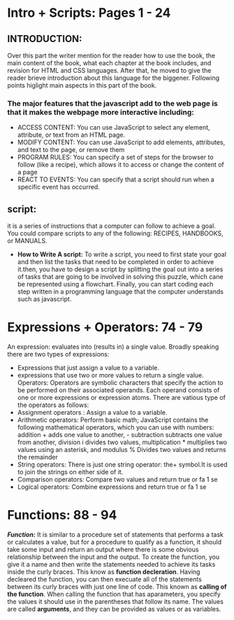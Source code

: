 # **Intro + Scripts: Pages 1 - 24** 
## INTRODUCTION: 
Over this part the writer mention for the reader how to use the book, the main content of the book, what each chapter at the book includes, and revision for HTML and CSS languages. After that, he moved to give the reader brieve introduction about this language for the biggener. Following points higlight main aspects in this part of the book. 
### The major features that the javascript add to the web page is that it makes the webpage more interactive including:  
- ACCESS CONTENT: You can use JavaScript to select any element, attribute, or text from an HTML page.
- MODIFY CONTENT: You can use JavaScript to add elements, attributes, and text to the page, or remove them
- PROGRAM RULES: You can specify a set of steps for the browser to follow (like a recipe), which allows it to access or change the content of a page
- REACT TO EVENTS: You can specify that a script should run when a specific event has occurred.
## **script:**
 it is a series of instructions that a computer can follow to achieve a goal. You could compare scripts to any of the following: RECIPES, HANDBOOKS, or MANUALS. 
- **How to Write A script:** To write a script, you need to first state your goal and then list the tasks that need to be completed in order to achieve it.then, you have to design a script by splitting the goal out into a series of tasks that are going to be involved in solving this puzzle, which cane be represented using a flowchart. Finally, you can start coding each step written in a programming language that the computer 
understands such as javascript. 

# **Expressions + Operators: 74 - 79**
An expression: evaluates into (results in) a single value. Broadly speaking there are two types of expressions:
- Expressions that just assign a value to a variable.
- expressions that use two or more values to return a single value.
Operators: Operators are symbolic characters that specify the action to be performed on their associated operands. Each operand consists of one or more expressions or expression atoms. There are vatious type of the operators as follows: 
- Assignment operators : Assign a value to a variable.
- Arithmetic operators: Perform basic math; JavaScript contains the following mathematical operators, which you can use with numbers: addition + adds one value to another, - subtraction subtracts one value from another, division i divides two values, multiplication * multiplies two values using an asterisk, and modulus % Divides two values and returns the remainder
- String operators: There is just one string operator: the+ symbol.It is used to join the strings on either side of it.
- Comparison operators: Compare two values and return true or fa 1 se
- Logical operators: Combine expressions and return true or fa 1 se

# **Functions: 88 - 94**
***Function:*** It is  similar to a procedure set of statements that performs a task or calculates a value, but for a procedure to qualify as a function, it should take some input and return an output where there is some obvious relationship between the input and the output. To create the function, you give it a name and then write the statements needed to achieve its tasks inside the curly braces. This know as **function decleration**. Having decleared the function, you can then execuate all  of the statements between its curly braces with just one line of code. This known as **calling of the function**. When calling the function that has aparameters, you specify the values it should use in the parentheses that follow its name. The values are called **arguments**, and they can be provided as values or as variables. 



